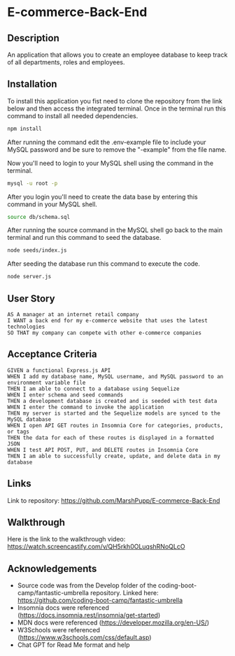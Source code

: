 # E-commerce-Back-End

## Description ##
An application that allows you to create an employee database to keep track of all departments, roles and employees.

## Installation ##
To install this application you fist need to clone the repository from the link below and then access the integrated terminal. 
Once in the terminal run this command to install all needed dependencies.
```sh
npm install
```
After running the command edit the .env-example file to include your MySQL password and be sure to remove the "-example" from the file name.

Now you'll need to login to your MySQL shell using the command in the terminal.
```sh
mysql -u root -p
```
After you login you'll need to create the data base by entering this command in your MySQL shell.
```sh
source db/schema.sql
```
After running the source command in the MySQL shell go back to the main terminal and run this command to seed the database.
```sh
node seeds/index.js
```
After seeding the database run this command to execute the code.
```sh
node server.js
```

## User Story ##
~~~
AS A manager at an internet retail company
I WANT a back end for my e-commerce website that uses the latest technologies
SO THAT my company can compete with other e-commerce companies
~~~
## Acceptance Criteria ##
~~~
GIVEN a functional Express.js API
WHEN I add my database name, MySQL username, and MySQL password to an environment variable file
THEN I am able to connect to a database using Sequelize
WHEN I enter schema and seed commands
THEN a development database is created and is seeded with test data
WHEN I enter the command to invoke the application
THEN my server is started and the Sequelize models are synced to the MySQL database
WHEN I open API GET routes in Insomnia Core for categories, products, or tags
THEN the data for each of these routes is displayed in a formatted JSON
WHEN I test API POST, PUT, and DELETE routes in Insomnia Core
THEN I am able to successfully create, update, and delete data in my database
~~~

## Links ##
Link to repository: https://github.com/MarshPupp/E-commerce-Back-End

## Walkthrough ##
Here is the link to the walkthrough video: https://watch.screencastify.com/v/QH5rkh0OLuqshRNoQLcO

## Acknowledgements ##
* Source code was from the Develop folder of the coding-boot-camp/fantastic-umbrella repository. Linked here: https://github.com/coding-boot-camp/fantastic-umbrella
* Insomnia docs were referenced (https://docs.insomnia.rest/insomnia/get-started)
* MDN docs were referenced (https://developer.mozilla.org/en-US/)
* W3Schools were referenced (https://www.w3schools.com/css/default.asp)
* Chat GPT for Read Me format and help
